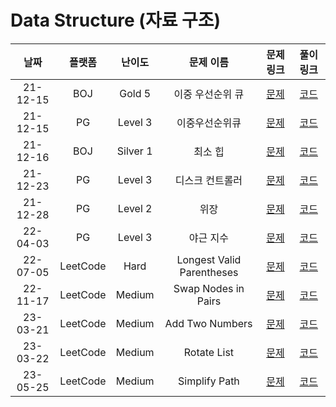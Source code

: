 # Data Structure (자료 구조)

|   날짜   |  플랫폼  |  난이도  |         문제 이름         |                            문제 링크                             |                                     풀이 링크                                      |
| :------: | :------: | :------: | :-----------------------: | :--------------------------------------------------------------: | :--------------------------------------------------------------------------------: |
| 21-12-15 |   BOJ    |  Gold 5  |     이중 우선순위 큐      |           [문제](https://www.acmicpc.net/problem/7662)           |  [코드](https://github.com/LeeMir/Algorithm/blob/main/DataStructure/BOJ-7662.js)   |
| 21-12-15 |    PG    | Level 3  |      이중우선순위큐       | [문제](https://programmers.co.kr/learn/courses/30/lessons/42628) |  [코드](https://github.com/LeeMir/Algorithm/blob/main/DataStructure/PG-42628.js)   |
| 21-12-16 |   BOJ    | Silver 1 |          최소 힙          |           [문제](https://www.acmicpc.net/problem/1927)           |  [코드](https://github.com/LeeMir/Algorithm/blob/main/DataStructure/BOJ-1927.js)   |
| 21-12-23 |    PG    | Level 3  |      디스크 컨트롤러      | [문제](https://programmers.co.kr/learn/courses/30/lessons/42627) |  [코드](https://github.com/LeeMir/Algorithm/blob/main/DataStructure/PG-42627.js)   |
| 21-12-28 |    PG    | Level 2  |           위장            | [문제](https://programmers.co.kr/learn/courses/30/lessons/42578) |  [코드](https://github.com/LeeMir/Algorithm/blob/main/DataStructure/PG-42578.js)   |
| 22-04-03 |    PG    | Level 3  |         야근 지수         | [문제](https://programmers.co.kr/learn/courses/30/lessons/12927) |  [코드](https://github.com/LeeMir/Algorithm/blob/main/DataStructure/PG-12927.js)   |
| 22-07-05 | LeetCode |   Hard   | Longest Valid Parentheses | [문제](https://leetcode.com/problems/longest-valid-parentheses)  | [코드](https://github.com/LeeMir/Algorithm/blob/main/DataStructure/Leetcode-32.js) |
| 22-11-17 | LeetCode |  Medium  |    Swap Nodes in Pairs    |    [문제](https://leetcode.com/problems/swap-nodes-in-pairs)     | [코드](https://github.com/LeeMir/Algorithm/blob/main/DataStructure/Leetcode-24.js) |
| 23-03-21 | LeetCode |  Medium  |      Add Two Numbers      |      [문제](https://leetcode.com/problems/add-two-numbers)       | [코드](https://github.com/LeeMir/Algorithm/blob/main/DataStructure/Leetcode-2.ts)  |
| 23-03-22 | LeetCode |  Medium  |        Rotate List        |        [문제](https://leetcode.com/problems/rotate-list)         | [코드](https://github.com/LeeMir/Algorithm/blob/main/DataStructure/Leetcode-61.ts) |
| 23-05-25 | LeetCode |  Medium  |       Simplify Path       |       [문제](https://leetcode.com/problems/simplify-path)        | [코드](https://github.com/LeeMir/Algorithm/blob/main/DataStructure/Leetcode-71.ts) |
